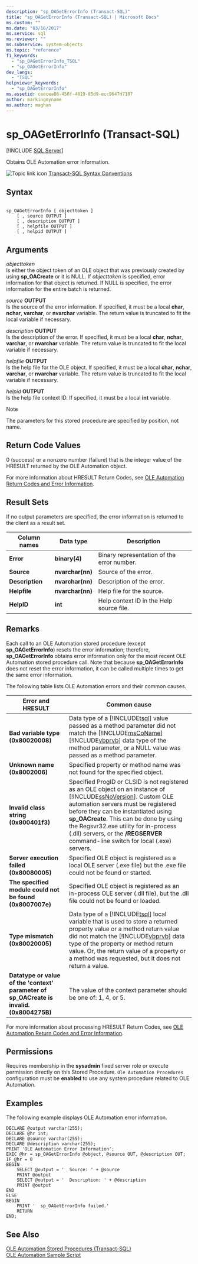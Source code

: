 ```yaml
---
description: "sp_OAGetErrorInfo (Transact-SQL)"
title: "sp_OAGetErrorInfo (Transact-SQL) | Microsoft Docs"
ms.custom: ""
ms.date: "03/16/2017"
ms.service: sql
ms.reviewer: ""
ms.subservice: system-objects
ms.topic: "reference"
f1_keywords: 
  - "sp_OAGetErrorInfo_TSQL"
  - "sp_OAGetErrorInfo"
dev_langs: 
  - "TSQL"
helpviewer_keywords: 
  - "sp_OAGetErrorInfo"
ms.assetid: ceecea08-456f-4819-85d9-ecc9647d7187
author: markingmyname
ms.author: maghan
---
```

# sp_OAGetErrorInfo (Transact-SQL)
[!INCLUDE [SQL Server](../../includes/applies-to-version/sqlserver.md)]

  Obtains OLE Automation error information.  
  
 ![Topic link icon](../../database-engine/configure-windows/media/topic-link.gif "Topic link icon") [Transact-SQL Syntax Conventions](../../t-sql/language-elements/transact-sql-syntax-conventions-transact-sql.md)  
  
## Syntax  
  
```  
  
sp_OAGetErrorInfo [ objecttoken ]  
    [ , source OUTPUT ]   
    [ , description OUTPUT ]   
    [ , helpfile OUTPUT ]   
    [ , helpid OUTPUT ]   
```  
  
## Arguments  
 *objecttoken*  
 Is either the object token of an OLE object that was previously created by using **sp_OACreate** or it is NULL. If *objecttoken* is specified, error information for that object is returned. If NULL is specified, the error information for the entire batch is returned.  
  
 _source_ **OUTPUT**  
 Is the source of the error information. If specified, it must be a local **char**, **nchar**, **varchar**, or **nvarchar** variable. The return value is truncated to fit the local variable if necessary.  
  
 _description_ **OUTPUT**  
 Is the description of the error. If specified, it must be a local **char**, **nchar**, **varchar**, or **nvarchar** variable. The return value is truncated to fit the local variable if necessary.  
  
 _helpfile_ **OUTPUT**  
 Is the help file for the OLE object. If specified, it must be a local **char**, **nchar**, **varchar**, or **nvarchar** variable. The return value is truncated to fit the local variable if necessary.  
  
 _helpid_ **OUTPUT**  
 Is the help file context ID. If specified, it must be a local **int** variable.  
  
> [!NOTE]  
>  The parameters for this stored procedure are specified by position, not name.  
  
## Return Code Values  
 0 (success) or a nonzero number (failure) that is the integer value of the HRESULT returned by the OLE Automation object.  
  
 For more information about HRESULT Return Codes, see [OLE Automation Return Codes and Error Information](../../relational-databases/stored-procedures/ole-automation-return-codes-and-error-information.md).  
  
## Result Sets  
 If no output parameters are specified, the error information is returned to the client as a result set.  
  
|Column names|Data type|Description|  
|------------------|---------------|-----------------|  
|**Error**|**binary(4)**|Binary representation of the error number.|  
|**Source**|**nvarchar(nn)**|Source of the error.|  
|**Description**|**nvarchar(nn)**|Description of the error.|  
|**Helpfile**|**nvarchar(nn)**|Help file for the source.|  
|**HelpID**|**int**|Help context ID in the Help source file.|  
  
## Remarks  
 Each call to an OLE Automation stored procedure (except **sp_OAGetErrorInfo**) resets the error information; therefore, **sp_OAGetErrorInfo** obtains error information only for the most recent OLE Automation stored procedure call. Note that because **sp_OAGetErrorInfo** does not reset the error information, it can be called multiple times to get the same error information.  
  
 The following table lists OLE Automation errors and their common causes.  
  
|Error and HRESULT|Common cause|  
|-----------------------|------------------|  
|**Bad variable type (0x80020008)**|Data type of a [!INCLUDE[tsql](../../includes/tsql-md.md)] value passed as a method parameter did not match the [!INCLUDE[msCoName](../../includes/msconame-md.md)] [!INCLUDE[vbprvb](../../includes/vbprvb-md.md)] data type of the method parameter, or a NULL value was passed as a method parameter.|  
|**Unknown name (0x8002006)**|Specified property or method name was not found for the specified object.|  
|**Invalid class string (0x800401f3)**|Specified ProgID or CLSID is not registered as an OLE object on an instance of [!INCLUDE[ssNoVersion](../../includes/ssnoversion-md.md)]. Custom OLE automation servers must be registered before they can be instantiated using **sp_OACreate**. This can be done by using the Regsvr32.exe utility for in-process (.dll) servers, or the **/REGSERVER** command-line switch for local (.exe) servers.|  
|**Server execution failed (0x80080005)**|Specified OLE object is registered as a local OLE server (.exe file) but the .exe file could not be found or started.|  
|**The specified module could not be found (0x8007007e)**|Specified OLE object is registered as an in-process OLE server (.dll file), but the .dll file could not be found or loaded.|  
|**Type mismatch (0x80020005)**|Data type of a [!INCLUDE[tsql](../../includes/tsql-md.md)] local variable that is used to store a returned property value or a method return value did not match the [!INCLUDE[vbprvb](../../includes/vbprvb-md.md)] data type of the property or method return value. Or, the return value of a property or a method was requested, but it does not return a value.|  
|**Datatype or value of the 'context' parameter of sp_OACreate is invalid. (0x8004275B)**|The value of the context parameter should be one of: 1, 4, or 5.|  
  
 For more information about processing HRESULT Return Codes, see [OLE Automation Return Codes and Error Information](../../relational-databases/stored-procedures/ole-automation-return-codes-and-error-information.md).  
  
## Permissions  
 Requires membership in the **sysadmin** fixed server role or execute permission directly on this Stored Procedure. `Ole Automation Procedures` configuration must be **enabled** to use any system procedure related to OLE Automation.  
  
## Examples  
 The following example displays OLE Automation error information.  
  
```  
DECLARE @output varchar(255);  
DECLARE @hr int;  
DECLARE @source varchar(255);  
DECLARE @description varchar(255);  
PRINT 'OLE Automation Error Information';  
EXEC @hr = sp_OAGetErrorInfo @object, @source OUT, @description OUT;  
IF @hr = 0  
BEGIN  
    SELECT @output = '  Source: ' + @source  
    PRINT @output  
    SELECT @output = '  Description: ' + @description  
    PRINT @output  
END  
ELSE  
BEGIN  
    PRINT '  sp_OAGetErrorInfo failed.'  
    RETURN  
END;  
```  
  
## See Also  
 [OLE Automation Stored Procedures &#40;Transact-SQL&#41;](../../relational-databases/system-stored-procedures/ole-automation-stored-procedures-transact-sql.md)   
 [OLE Automation Sample Script](../../relational-databases/stored-procedures/ole-automation-sample-script.md)  
  
  
